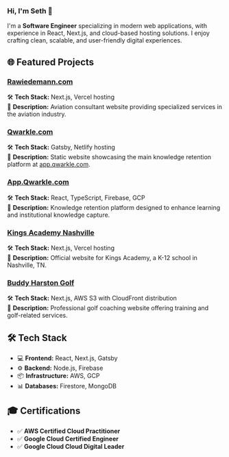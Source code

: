 ### Hi, I'm Seth 👋

I'm a **Software Engineer** specializing in modern web applications, with experience in React, Next.js, and cloud-based hosting solutions. I enjoy crafting clean, scalable, and user-friendly digital experiences.

## 🌐 Featured Projects

### [Rawiedemann.com](https://rawiedemann.com)

🛠 **Tech Stack:** Next.js, Vercel hosting  
📌 **Description:** Aviation consultant website providing specialized services in the aviation industry.

### [Qwarkle.com](https://qwarkle.com)

🛠 **Tech Stack:** Gatsby, Netlify hosting  
📌 **Description:** Static website showcasing the main knowledge retention platform at [app.qwarkle.com](https://app.qwarkle.com).

### [App.Qwarkle.com](https://app.qwarkle.com)

🛠 **Tech Stack:** React, TypeScript, Firebase, GCP  
📌 **Description:** Knowledge retention platform designed to enhance learning and institutional knowledge capture.

### [Kings Academy Nashville](https://kingsacademynashville.com)

🛠 **Tech Stack:** Next.js, Vercel hosting  
📌 **Description:** Official website for Kings Academy, a K-12 school in Nashville, TN.

### [Buddy Harston Golf](https://buddyharstongolf.com)

🛠 **Tech Stack:** Next.js, AWS S3 with CloudFront distribution  
📌 **Description:** Professional golf coaching website offering training and golf-related services.

## 🛠 Tech Stack

- 💻 **Frontend:** React, Next.js, Gatsby
- ⚙️ **Backend:** Node.js, Firebase
- 📦 **Infrastructure:** AWS, GCP
- 📊 **Databases:** Firestore, MongoDB

## 🎓 Certifications

- ✅ **AWS Certified Cloud Practitioner**
- ✅ **Google Cloud Certified Engineer**
- ✅ **Google Cloud Cloud Digital Leader**
